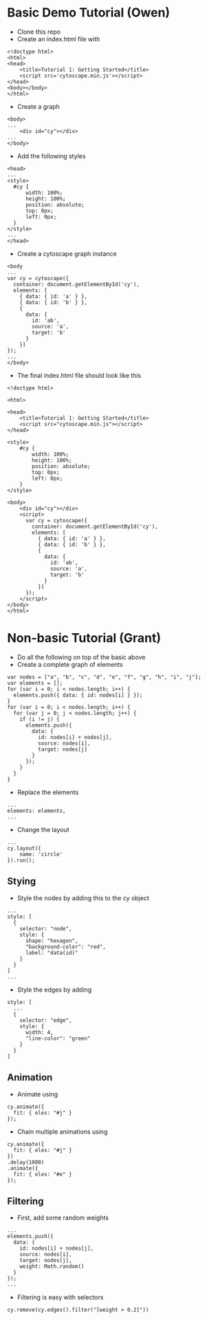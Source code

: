 # Basic Demo Tutorial (Owen)

- Clone this repo
- Create an index.html file with

```
<!doctype html>
<html>
<head>
    <title>Tutorial 1: Getting Started</title>
    <script src='cytoscape.min.js'></script>
</head>
<body></body>
</html>
```

- Create a graph

```
<body>
...
    <div id="cy"></div>
...
</body>
```

- Add the following styles

```
<head>
...
<style>
  #cy {
      width: 100%;
      height: 100%;
      position: absolute;
      top: 0px;
      left: 0px;
  }
</style>
...
</head>
```

- Create a cytoscape graph instance

```
<body
...
var cy = cytoscape({
  container: document.getElementById('cy'),
  elements: [
    { data: { id: 'a' } },
    { data: { id: 'b' } },
    {
      data: {
        id: 'ab',
        source: 'a',
        target: 'b'
      }
    }]
});
...
</body>
```

- The final index.html file should look like this

```
<!doctype html>

<html>

<head>
    <title>Tutorial 1: Getting Started</title>
    <script src="cytoscape.min.js"></script>
</head>

<style>
    #cy {
        width: 100%;
        height: 100%;
        position: absolute;
        top: 0px;
        left: 0px;
    }
</style>

<body>
    <div id="cy"></div>
    <script>
      var cy = cytoscape({
        container: document.getElementById('cy'),
        elements: [
          { data: { id: 'a' } },
          { data: { id: 'b' } },
          {
            data: {
              id: 'ab',
              source: 'a',
              target: 'b'
            }
          }]
      });
    </script>
</body>
</html>
```

# Non-basic Tutorial (Grant)

- Do all the following on top of the basic above
- Create a complete graph of elements

```
var nodes = ["a", "b", "c", "d", "e", "f", "g", "h", "i", "j"];
var elements = [];
for (var i = 0; i < nodes.length; i++) {
  elements.push({ data: { id: nodes[i] } });
}
for (var i = 0; i < nodes.length; i++) {
  for (var j = 0; j < nodes.length; j++) {
    if (i != j) {
      elements.push({
        data: {
          id: nodes[i] + nodes[j],
          source: nodes[i],
          target: nodes[j]
        }
      });
    }
  }
}
```

- Replace the elements

```
...
elements: elements,
...
```

- Change the layout

```
...
cy.layout({
    name: 'circle'
}).run();
```

## Stying

- Style the nodes by adding this to the cy object

```
...
style: [
  {
    selector: "node",
    style: {
      shape: "hexagon",
      "background-color": "red",
      label: "data(id)"
    }
  }
]
...

```

- Style the edges by adding

```
style: [
  ...
  {
    selector: "edge",
    style: {
      width: 4,
      "line-color": "green"
    }
  }
]
```

## Animation

- Animate using

```
cy.animate({
  fit: { eles: "#j" }
});
```

- Chain multiple animations using

```
cy.animate({
  fit: { eles: "#j" }
})
.delay(1000)
.animate({
  fit: { eles: "#e" }
});
```

## Filtering

- First, add some random weights

```
...
elements.push({
  data: {
    id: nodes[i] + nodes[j],
    source: nodes[i],
    target: nodes[j],
    weight: Math.random()
  }
});
...
```

- Filtering is easy with selectors

```
cy.remove(cy.edges().filter("[weight > 0.2]"))
```
